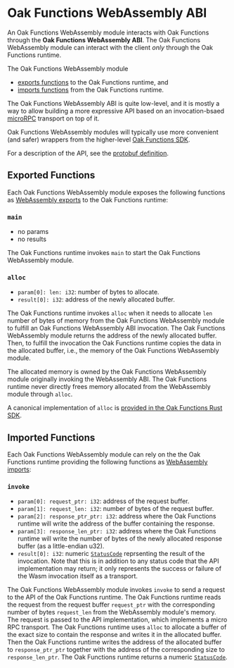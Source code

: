 # Oak Functions WebAssembly ABI

An Oak Functions WebAssembly module interacts with Oak Functions through the
**Oak Functions WebAssembly ABI**. The Oak Functions WebAssembly module can
interact with the client _only_ through the Oak Functions runtime.

The Oak Functions WebAssembly module

- [exports functions](#exported-functions) to the Oak Functions runtime, and
- [imports functions](#imported-functions) from the Oak Functions runtime.

The Oak Functions WebAssembly ABI is quite low-level, and it is mostly a way to
allow building a more expressive API based on an invocation-bsaed
[microRPC](/micro_rpc/) transport on top of it.

Oak Functions WebAssembly modules will typically use more convenient (and safer)
wrappers from the higher-level [Oak Functions SDK](/oak_functions_sdk/).

For a description of the API, see the
[protobuf definition](/proto/oak_functions/sdk/oak_functions_wasm.proto).

## Exported Functions

Each Oak Functions WebAssembly module exposes the following functions as
[WebAssembly exports](https://webassembly.github.io/spec/core/syntax/modules.html#exports)
to the Oak Functions runtime:

### `main`

- no params
- no results

The Oak Functions runtime invokes `main` to start the Oak Functions WebAssembly
module.

### `alloc`

- `param[0]: len: i32`: number of bytes to allocate.
- `result[0]: i32`: address of the newly allocated buffer.

The Oak Functions runtime invokes `alloc` when it needs to allocate `len` number
of bytes of memory from the Oak Functions WebAssembly module to fulfill an Oak
Functions WebAssembly ABI invocation. The Oak Functions WebAssembly module
returns the address of the newly allocated buffer. Then, to fulfill the
invocation the Oak Functions runtime copies the data in the allocated buffer,
i.e., the memory of the Oak Functions WebAssembly module.

The allocated memory is owned by the Oak Functions WebAssembly module originally
invoking the WebAssembly ABI. The Oak Functions runtime never directly frees
memory allocated from the WebAssembly module through `alloc`.

A canonical implementation of `alloc` is
[provided in the Oak Functions Rust SDK](/oak_functions/sdk/oak_functions/src/lib.rs).

## Imported Functions

Each Oak Functions WebAssembly module can rely on the the Oak Functions runtime
providing the following functions as
[WebAssembly imports](https://webassembly.github.io/spec/core/syntax/modules.html#imports):

### `invoke`

- `param[0]: request_ptr: i32`: address of the request buffer.
- `param[1]: request_len: i32`: number of bytes of the request buffer.
- `param[2]: response_ptr_ptr: i32`: address where the Oak Functions runtime
  will write the address of the buffer containing the response.
- `param[3]: response_len_ptr: i32`: address where the Oak Functions runtime
  will write the number of bytes of the newly allocated response buffer (as a
  little-endian u32).
- `result[0]: i32`: numeric
  [`StatusCode`](https://github.com/grpc/grpc/blob/master/doc/statuscodes.md#status-codes-and-their-use-in-grpc)
  reprsenting the result of the invocation. Note that this is in addition to any
  status code that the API implementation may return; it only represents the
  success or failure of the Wasm invocation itself as a transport.

The Oak Functions WebAssembly module invokes `invoke` to send a request to the
API of the Oak Functions runtime. The Oak Functions runtime reads the request
from the request buffer `request_ptr` with the corresponding number of bytes
`request_len` from the WebAssembly module's memory. The request is passed to the
API implementation, which implements a micro RPC transport. The Oak Functions
runtime uses `alloc` to allocate a buffer of the exact size to contain the
response and writes it in the allocated buffer. Then the Oak Functions runtime
writes the address of the allocated buffer to `response_ptr_ptr` together with
the address of the corresponding size to `response_len_ptr`. The Oak Functions
runtime returns a numeric
[`StatusCode`](https://github.com/grpc/grpc/blob/master/doc/statuscodes.md#status-codes-and-their-use-in-grpc).
